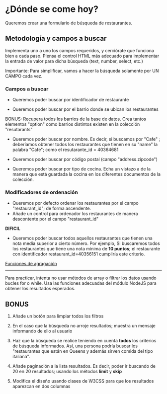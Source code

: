 # ¿Dónde se come hoy?

Queremos crear una formulario de búsqueda de restaurantes.

## Metodología y campos a buscar
Implementa uno a uno los campos requeridos, y cerciórate que funciona bien a cada paso. Piensa el control HTML más adecuado para implementar la entrada de valor para dicha búsqueda (text, number, select, etc.)

Importante: Para simplificar, vamos a hacer la búsqueda solamente por UN CAMPO cada vez.

### Campos a buscar

* Queremos poder buscar por identificador de restaurante

* Queremos poder buscar por el barrio donde se ubican los restaurantes

BONUS: Recupera todos los barrios de la base de datos. Crea tantos elementos "option" como barrios distintos existen en la colección "resutarants"

* Queremos poder buscar por nombre. Es decir, si buscamos por "Cafe" ; deberíamos obtener todos los restaurantes que tienen en su "name" la palabra "Cafe"; como el resutarante_id = 40364681

* Queremos poder buscar por código postal (campo "address.zipcode")

* Queremos poder buscar por tipo de cocina. Echa un vistazo a de la manera que está guardada la cocina en los diferentes documentos de la colección.

### Modificadores de ordenación

* Queremos por defecto ordenar los restaurantes por el campo "restaurant_id"; de forma ascendente. 
* Añade un control para ordenador los restaurantes de manera descontente por el campo "restaurant_id"

**DIFICIL**

* Queremos poder buscar todos aquellos restaurantes que tienen una nota media superior a cierto número. Por ejemplo, Si buscaremos todos los restaurantes que tiene una nota mínima de **10 puntos**; el restaurante con identificador restaurant_id=40356151 cumpliría este criterio.

[Funciones de agragación](https://docs.mongodb.com/manual/reference/operator/aggregation/avg/)

-----

Para practicar, intenta no usar métodos de array o filtrar los datos usando bucles for o while. Usa las funciones adecuadas del módulo NodeJS para obtener los resultados esperados.

## BONUS

1. Añade un botón para limpiar todos los filtros

2. En el caso que la búsqueda no arroje resultados; muestra un mensaje informando de ello al usuario

3. Haz que la búsqueda se realice teniendo en cuenta **todos** los criterios de búsqueda informados. Así, una persona podría buscar los "restaurantes que están en Queens y además sirven comida del tipo italiana".

4. Añade paginación a la lista resultados. Es decir, poder ir buscando de 20 en 20 resultados; usando los métodos __limit__ y __skip__

5. Modifica el diseño usando clases de W3CSS para que los resultados aparezcan en dos columnas
